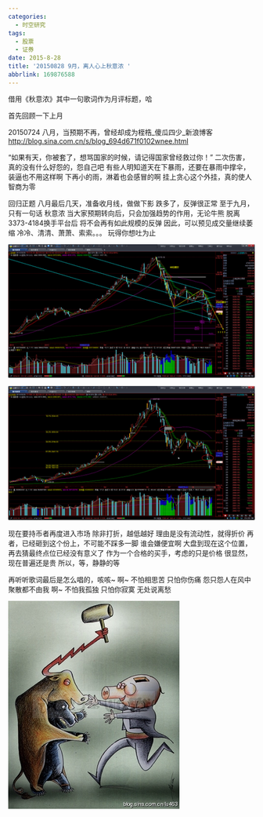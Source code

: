 ```yaml
---
categories:
  - 时空研究
tags:
  - 股票
  - 证券
date: 2015-8-28
title: '20150828 9月，离人心上秋意浓 '
abbrlink: 169876588
---
```


借用《秋意浓》其中一句歌词作为月评标题，哈

首先回顾一下上月

20150724 八月，当预期不再，曾经却成为桎梏_傻瓜四少_新浪博客
http://blog.sina.com.cn/s/blog_694d671f0102wnee.html

“如果有天，你被套了，想骂国家的时候，请记得国家曾经救过你！”
二次伤害，真的没有什么好怨的，怨自己吧
有些人明知道天在下暴雨，还要在暴雨中撑伞，装逼也不用这样啊
下再小的雨，淋着也会感冒的啊
挂上贪心这个外挂，真的使人智商为零

回归正题
八月最后几天，准备收月线，做做下影
跌多了，反弹很正常
至于九月，只有一句话
秋意浓
当大家预期转向后，只会加强趋势的作用，无论牛熊
脱离3373-4184换手平台后
将不会再有如此规模的反弹
因此，可以预见成交量继续萎缩
冷冷、清清、萧萧、索索。。。
玩得你想吐为止

![20150828-0](/images/20150828-0.jpeg)

![20150828-1](/images/20150828-1.jpeg)

现在要持币者再度进入市场
除非打折，越低越好
理由是没有流动性，就得折价
再者，已经砸到这个份上，不可能不踩多一脚
谁会嫌便宜啊
大盘到现在这个位置，再去猜最终点位已经没有意义了
作为一个合格的买手，考虑的只是价格
很显然，现在普遍还是贵
所以，等，静静的等

再听听歌词最后是怎么唱的，咳咳~
啊~ 不怕相思苦
只怕你伤痛
怨只怨人在风中
聚散都不由我
啊~ 不怕我孤独
只怕你寂寞
无处说离愁

![20150828-2](/images/20150828-2.jpeg)

